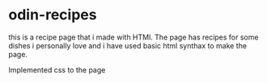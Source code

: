 # odin-recipes
this is a recipe page that i made with HTMl.
The page has recipes for some dishes i personally love and i have used basic html synthax to make the page.

Implemented css to the page 
